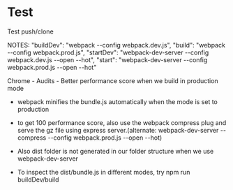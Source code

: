 # Test
Test push/clone

NOTES:
 "buildDev": "webpack --config webpack.dev.js",
 "build": "webpack --config webpack.prod.js",
 "startDev": "webpack-dev-server --config webpack.dev.js --open --hot",
 "start": "webpack-dev-server --config webpack.prod.js --open --hot"

Chrome - Audits - Better performance score when we build in production mode
- webpack minifies the bundle.js automatically when the mode is set to production
- to get 100 performance score, also use the webpack compress plug and serve the gz file using express server.(alternate: webpack-dev-server --compress --config webpack.prod.js --open --hot)


- Also dist folder is not generated in our folder structure when we use webpack-dev-server

- To inspect the dist/bundle.js in different modes, try npm run buildDev/build

